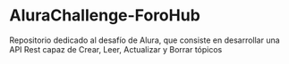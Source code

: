 # AluraChallenge-ForoHub
Repositorio dedicado al desafío de Alura, que consiste en desarrollar una API Rest capaz de Crear, Leer, Actualizar y Borrar tópicos
